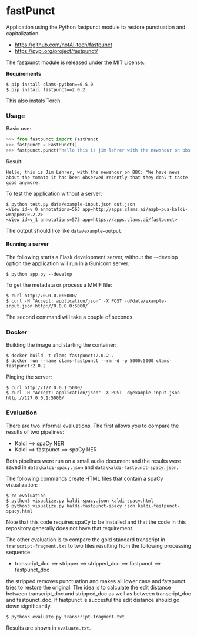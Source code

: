 # fastPunct

Application using the Python fastpunct module to restore punctuation and capitalization.

- https://github.com/notAI-tech/fastpunct
- https://pypi.org/project/fastpunct/

The fastpunct module is released under the MIT License.

**Requirements**

```
$ pip install clams-python==0.5.0
$ pip install fastpunct==2.0.2
```

This also instals Torch.

### Usage

Basic use:

```python
>>> from fastpunct import FastPunct
>>> fastpunct = FastPunct()
>>> fastpunct.punct("hello this is jim lehrer with the newshour on pbs we have news about the tomato it has been observed recently that they dont taste good anymore")
```

Result:

```
Hello, this is Jim Lehrer, with the newshour on BBC: "We have news about the tomato it has been observed recently that they don\'t taste good anymore.
```

To test the application without a server:

```
$ python test.py data/example-input.json out.json
<View id=v_0 annotations=563 app=http://apps.clams.ai/aapb-pua-kaldi-wrapper/0.2.2>
<View id=v_1 annotations=573 app=https://apps.clams.ai/fastpunct>
```

The output should like like `data/example-output`.

#### Running a server

The following starts a Flask development server, without the --develop option the application will run in a Gunicorn server.

```
$ python app.py --develop
```

To get the metadata or process a MMIF file:

```
$ curl http://0.0.0.0:5000/
$ curl -H "Accept: application/json" -X POST -d@data/example-input.json http://0.0.0.0:5000/
```

The second command will take a couple of seconds.

### Docker

Building the image and starting the container:

```
$ docker build -t clams-fastpunct:2.0.2 .
$ docker run --name clams-fastpunct --rm -d -p 5000:5000 clams-fastpunct:2.0.2
```

Pinging the server:

```
$ curl http://127.0.0.1:5000/
$ curl -H "Accept: application/json" -X POST -d@example-input.json http://127.0.0.1:5000/
```

### Evaluation

There are two informal evaluations. The first allows you to compare the results of two pipelines:

- Kaldi ⟹ spaCy NER
- Kaldi ⟹ fastpunct ⟹ spaCy NER

Both pipelines were run on a small audio document and the results were saved in `data\kaldi-spacy.json` and `data\kaldi-fastpunct-spacy.json`.

The following commands create HTML files that contain a spaCy visualization:

```
$ cd evaluation
$ python3 visualize.py kaldi-spacy.json kaldi-spacy.html
$ python3 visualize.py kaldi-fastpunct-spacy.json kaldi-fastpunct-spacy.html
```

Note that this code requires spaCy to be installed and that the code in this repository generally does not have that requirement.

The other evaluation is to compare the gold standard transcript in `transcript-fragment.txt` to two files resulting from the following processing sequence:

- transcript_doc  ⟹ stripper ⟹ stripped_doc ⟹ fastpunct ⟹ fastpunct_doc

the stripped removes punctuation and makes all lower case and fatspunct tries to restore the original. The idea is to calculate the edit distance between transcript_doc and stripped_doc as well as between transcript_doc and fastpunct_doc. If fastpunct is succesful the edit distance should go down significantly.

```
$ python3 evaluate.py transcript-fragment.txt
```

Results are shown in `evaluate.txt`.

